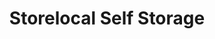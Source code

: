---
title: "Storelocal Self Storage"
url: /oak-ridge/storelocal-self-storage/
shop: storage rental
---